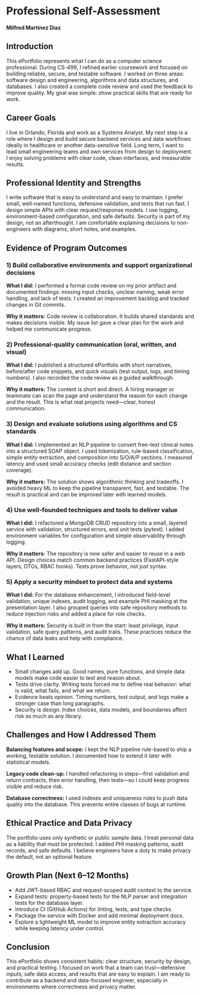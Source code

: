 # Professional Self-Assessment

**Milfred Martinez Diaz**

## Introduction

This ePortfolio represents what I can do as a computer science professional. During CS-499, I refined earlier coursework and focused on building reliable, secure, and testable software. I worked on three areas: software design and engineering, algorithms and data structures, and databases. I also created a complete code review and used the feedback to improve quality. My goal was simple: show practical skills that are ready for work.

## Career Goals

I live in Orlando, Florida and work as a Systems Analyst. My next step is a role where I design and build secure backend services and data workflows ideally in healthcare or another data-sensitive field. Long term, I want to lead small engineering teams and own services from design to deployment. I enjoy solving problems with clear code, clean interfaces, and measurable results.

## Professional Identity and Strengths

I write software that is easy to understand and easy to maintain. I prefer small, well-named functions, defensive validation, and tests that run fast. I design simple APIs with clear request/response models. I use logging, environment-based configuration, and safe defaults. Security is part of my design, not an afterthought. I am comfortable explaining decisions to non-engineers with diagrams, short notes, and examples.

## Evidence of Program Outcomes

### 1) Build collaborative environments and support organizational decisions

**What I did:** I performed a formal code review on my prior artifact and documented findings: missing input checks, unclear naming, weak error handling, and lack of tests. I created an improvement backlog and tracked changes in Git commits.

**Why it matters:** Code review is collaboration. It builds shared standards and makes decisions visible. My issue list gave a clear plan for the work and helped me communicate progress.

### 2) Professional-quality communication (oral, written, and visual)

**What I did:** I published a structured ePortfolio with short narratives, before/after code snippets, and quick visuals (test output, logs, and timing numbers). I also recorded the code review as a guided walkthrough.

**Why it matters:** The content is short and direct. A hiring manager or teammate can scan the page and understand the reason for each change and the result. This is what real projects need—clear, honest communication.

### 3) Design and evaluate solutions using algorithms and CS standards

**What I did:** I implemented an NLP pipeline to convert free-text clinical notes into a structured SOAP object. I used tokenization, rule-based classification, simple entity extraction, and composition into S/O/A/P sections. I measured latency and used small accuracy checks (edit distance and section coverage).

**Why it matters:** The solution shows algorithmic thinking and tradeoffs. I avoided heavy ML to keep the pipeline transparent, fast, and testable. The result is practical and can be improved later with learned models.

### 4) Use well-founded techniques and tools to deliver value

**What I did:** I refactored a MongoDB CRUD repository into a small, layered service with validation, structured errors, and unit tests (pytest). I added environment variables for configuration and simple observability through logging.

**Why it matters:** The repository is now safer and easier to reuse in a web API. Design choices match common backend practices (FastAPI-style layers, DTOs, RBAC hooks). Tests prove behavior, not just syntax.

### 5) Apply a security mindset to protect data and systems

**What I did:** For the database enhancement, I introduced field-level validation, unique indexes, audit logging, and example PHI masking at the presentation layer. I also grouped queries into safe repository methods to reduce injection risks and added a place for role checks.

**Why it matters:** Security is built in from the start: least privilege, input validation, safe query patterns, and audit trails. These practices reduce the chance of data leaks and help with compliance.

## What I Learned

- Small changes add up. Good names, pure functions, and simple data models make code easier to test and reason about.
- Tests drive clarity. Writing tests forced me to define real behavior: what is valid, what fails, and what we return.
- Evidence beats opinion. Timing numbers, test output, and logs make a stronger case than long paragraphs.
- Security is design. Index choices, data models, and boundaries affect risk as much as any library.

## Challenges and How I Addressed Them

**Balancing features and scope:** I kept the NLP pipeline rule-based to ship a working, testable solution. I documented how to extend it later with statistical models.

**Legacy code clean-up:** I handled refactoring in steps—first validation and return contracts, then error handling, then tests—so I could keep progress visible and reduce risk.

**Database correctness:** I used indexes and uniqueness rules to push data quality into the database. This prevents entire classes of bugs at runtime.

## Ethical Practice and Data Privacy

The portfolio uses only synthetic or public sample data. I treat personal data as a liability that must be protected. I added PHI masking patterns, audit records, and safe defaults. I believe engineers have a duty to make privacy the default, not an optional feature.

## Growth Plan (Next 6–12 Months)

- Add JWT-based RBAC and request-scoped audit context to the service.
- Expand tests: property-based tests for the NLP parser and integration tests for the database layer.
- Introduce CI (GitHub Actions) for linting, tests, and type checks.
- Package the service with Docker and add minimal deployment docs.
- Explore a lightweight ML model to improve entity extraction accuracy while keeping latency under control.

## Conclusion

This ePortfolio shows consistent habits: clear structure, security by design, and practical testing. I focused on work that a team can trust—defensive inputs, safe data access, and results that are easy to explain. I am ready to contribute as a backend and data-focused engineer, especially in environments where correctness and privacy matter.